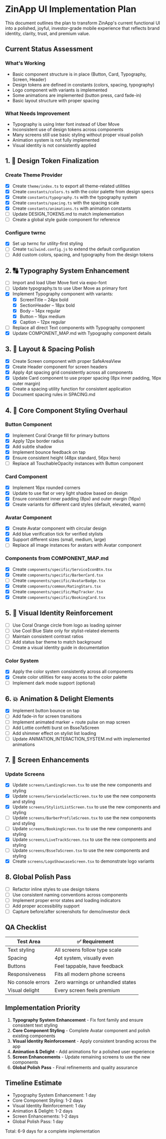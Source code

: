 # ZinApp UI Implementation Plan

This document outlines the plan to transform ZinApp's current functional UI into a polished, joyful, investor-grade mobile experience that reflects brand identity, clarity, trust, and premium value.

## Current Status Assessment

### What's Working
- Basic component structure is in place (Button, Card, Typography, Screen, Header)
- Design tokens are defined in constants (colors, spacing, typography)
- Logo component with variants is implemented
- Some animations are implemented (button press, card fade-in)
- Basic layout structure with proper spacing

### What Needs Improvement
- Typography is using Inter font instead of Uber Move
- Inconsistent use of design tokens across components
- Many screens still use basic styling without proper visual polish
- Animation system is not fully implemented
- Visual identity is not consistently applied

## 1. 🧬 Design Token Finalization

### Create Theme Provider
- [x] Create `theme/index.ts` to export all theme-related utilities
- [x] Create `constants/colors.ts` with the color palette from design specs
- [x] Create `constants/typography.ts` with the typography system
- [x] Create `constants/spacing.ts` with the spacing scale
- [x] Create `constants/animations.ts` with animation constants
- [ ] Update DESIGN_TOKENS.md to match implementation
- [ ] Create a global style guide component for reference

### Configure twrnc
- [x] Set up twrnc for utility-first styling
- [ ] Create `tailwind.config.js` to extend the default configuration
- [ ] Add custom colors, spacing, and typography from the design tokens

## 2. 🔠 Typography System Enhancement

- [ ] Import and load Uber Move font via expo-font
- [ ] Update typography.ts to use Uber Move as primary font
- [x] Implement Typography component with variants:
  - [x] ScreenTitle – 24px bold
  - [x] SectionHeader – 18px bold
  - [x] Body – 14px regular
  - [x] Button – 16px medium
  - [x] Caption – 12px regular
- [ ] Replace all direct Text components with Typography component
- [x] Update COMPONENT_MAP.md with Typography component details

## 3. 📏 Layout & Spacing Polish

- [x] Create Screen component with proper SafeAreaView
- [x] Create Header component for screen headers
- [x] Apply 4pt spacing grid consistently across all components
- [x] Update Card component to use proper spacing (8px inner padding, 16px outer margin)
- [x] Create a spacing utility function for consistent application
- [x] Document spacing rules in SPACING.md

## 4. 🧩 Core Component Styling Overhaul

### Button Component
- [x] Implement Coral Orange fill for primary buttons
- [x] Apply 12px border radius
- [x] Add subtle shadow
- [x] Implement bounce feedback on tap
- [x] Ensure consistent height (48px standard, 56px hero)
- [ ] Replace all TouchableOpacity instances with Button component

### Card Component
- [x] Implement 16px rounded corners
- [x] Update to use flat or very light shadow based on design
- [x] Ensure consistent inner padding (8px) and outer margin (16px)
- [x] Create variants for different card styles (default, elevated, warm)

### Avatar Component
- [x] Create Avatar component with circular design
- [x] Add blue verification tick for verified stylists
- [x] Support different sizes (small, medium, large)
- [ ] Replace all image instances for avatars with Avatar component

### Components from COMPONENT_MAP.md
- [x] Create `components/specific/ServiceIconBtn.tsx`
- [x] Create `components/specific/BarberCard.tsx`
- [ ] Create `components/specific/AvatarBadge.tsx`
- [x] Create `components/common/RatingStars.tsx`
- [x] Create `components/specific/MapTracker.tsx`
- [x] Create `components/specific/BookingCard.tsx`

## 5. 🎨 Visual Identity Reinforcement

- [ ] Use Coral Orange circle from logo as loading spinner
- [ ] Use Cool Blue Slate only for stylist-related elements
- [ ] Maintain consistent contrast ratios
- [ ] Add status bar theme to match background
- [ ] Create a visual identity guide in documentation

### Color System
- [x] Apply the color system consistently across all components
- [x] Create color utilities for easy access to the color palette
- [ ] Implement dark mode support (optional)

## 6. 💥 Animation & Delight Elements

- [x] Implement button bounce on tap
- [ ] Add fade-in for screen transitions
- [ ] Implement animated marker + route pulse on map screen
- [ ] Add Lottie confetti burst on Bsse7aScreen
- [ ] Add shimmer effect on stylist list loading
- [ ] Update ANIMATION_INTERACTION_SYSTEM.md with implemented animations

## 7. 🔄 Screen Enhancements

### Update Screens
- [x] Update `screens/LandingScreen.tsx` to use the new components and styling
- [x] Update `screens/ServiceSelectScreen.tsx` to use the new components and styling
- [x] Update `screens/StylistListScreen.tsx` to use the new components and styling
- [ ] Update `screens/BarberProfileScreen.tsx` to use the new components and styling
- [ ] Update `screens/BookingScreen.tsx` to use the new components and styling
- [x] Update `screens/LiveTrackScreen.tsx` to use the new components and styling
- [ ] Update `screens/Bsse7aScreen.tsx` to use the new components and styling
- [x] Create `screens/LogoShowcaseScreen.tsx` to demonstrate logo variants

## 8. Global Polish Pass

- [ ] Refactor inline styles to use design tokens
- [ ] Use consistent naming conventions across components
- [ ] Implement proper error states and loading indicators
- [ ] Add proper accessibility support
- [ ] Capture before/after screenshots for demo/investor deck

## QA Checklist

| Test Area | ✅ Requirement |
|-----------|---------------|
| Text styling | All screens follow type scale |
| Spacing | 4pt system, visually even |
| Buttons | Feel tappable, have feedback |
| Responsiveness | Fits all modern phone screens |
| No console errors | Zero warnings or unhandled states |
| Visual delight | Every screen feels premium |

## Implementation Priority

1. **Typography System Enhancement** - Fix font family and ensure consistent text styling
2. **Core Component Styling** - Complete Avatar component and polish existing components
3. **Visual Identity Reinforcement** - Apply consistent branding across the app
4. **Animation & Delight** - Add animations for a polished user experience
5. **Screen Enhancements** - Update remaining screens to use the new components
6. **Global Polish Pass** - Final refinements and quality assurance

## Timeline Estimate

- Typography System Enhancement: 1 day
- Core Component Styling: 1-2 days
- Visual Identity Reinforcement: 1 day
- Animation & Delight: 1-2 days
- Screen Enhancements: 1-2 days
- Global Polish Pass: 1 day

Total: 6-9 days for a complete implementation
